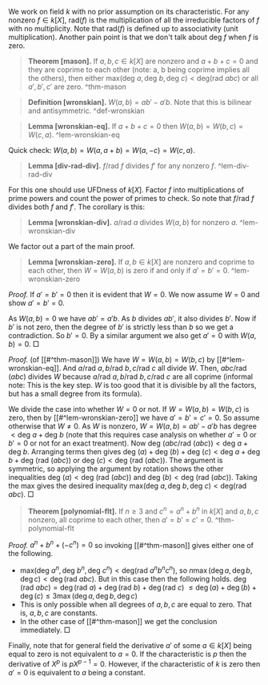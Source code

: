 We work on field $k$ with no prior assumption on its characteristic. For any nonzero $f \in k[X]$, $\text{rad} (f)$ is the multiplication of all the irreducible factors of $f$ with no multiplicity. Note that $\text{rad}(f)$ is defined up to associativity (unit multiplication). Another pain point is that we don't talk about $\text{deg }f$ when $f$ is zero.

> __Theorem [mason].__ If $a, b, c \in k[X]$ are nonzero and $a + b + c = 0$ and they are coprime to each other (note: a, b being coprime implies all the others), then either $\text{max}(\text{deg } a, \text{deg }b, \text{deg }c) < \text{deg} (\text{rad } a b c)$ or all $a', b', c'$ are zero.  ^thm-mason

> __Definition [wronskian].__ $W(a, b)=ab'-a'b$. Note that this is bilinear and antisymmetric. ^def-wronskian

> __Lemma [wronskian-eq].__ If $a+b+c=0$ then $W(a, b) = W(b, c) = W(c, a)$. ^lem-wronskian-eq

Quick check: $W(a, b) = W(a, a+b) = W(a, -c) = W(c, a)$.

> __Lemma [div-rad-div].__ $f / \text{rad } f$ divides $f'$ for any nonzero $f$. ^lem-div-rad-div

For this one should use UFDness of $k[X]$. Factor $f$ into multiplications of prime powers and count the power of primes to check. So note that $f / \text{rad }f$ divides both $f$ and $f'$. The corollary is this:

> __Lemma [wronskian-div].__ $a/\text{rad }a$ divides $W(a, b)$ for nonzero $a$. ^lem-wronskian-div

We factor out a part of the main proof.

> __Lemma [wronskian-zero].__ If $a, b \in k[X]$ are nonzero and coprime to each other, then $W = W(a, b)$ is zero if and only if $a'=b'=0$. ^lem-wronskian-zero

_Proof._ If $a'=b'=0$ then it is evident that $W = 0$.
We now assume $W = 0$ and show $a'=b'=0$.

As $W(a, b) = 0$ we have $ab' = a'b$. As $b$ divides $ab'$, it also divides $b'$.
Now if $b'$ is not zero, then the degree of $b'$ is strictly less than $b$ so we get a contradiction. So $b' = 0$. By a similar argument we also get $a' = 0$ with $W(a, b) = 0$. □

_Proof._ (of [[#^thm-mason]]) We have $W = W(a, b) = W(b, c)$ by [[#^lem-wronskian-eq]]. And $a/\text{rad }a, b/\text{rad }b, c/\text{rad }c$ all divide $W$. Then, $a b c / \text{rad }(a b c)$ divides $W$ because $a/\text{rad }a, b/\text{rad }b, c/\text{rad }c$ are all coprime (informal note: This is the key step. $W$ is too good that it is divisible by all the factors, but has a small degree from its formula).

We divide the case into whether $W = 0$ or not. 
If $W = W(a, b) = W(b, c)$ is zero, then by [[#^lem-wronskian-zero]] we have $a' = b' = c' = 0$.
So assume otherwise that $W \neq 0$.
As $W$ is nonzero, $W = W(a, b) = a b' - a' b$ has degree $< \text{deg }a + \text{deg }b$ (note that this requires case analysis on whether $a'=0$ or $b' = 0$ or not for an exact treatment). Now $\text{deg }\left( a b c / \text{rad }(a b c) \right) < \text{deg }a + \text{deg }b$. 
Arranging terms then gives $\text{deg }(a) + \text{deg }(b) + \text{deg }(c) < \text{deg }a+\text{deg }b + \text{deg }\left( \text{rad }(a b c) \right)$ or $\text{deg }(c) < \text{deg }\left( \text{rad }(a b c) \right)$. The argument is symmetric, so applying the argument by rotation shows the other inequalities $\text{deg }(a) < \text{deg }\left( \text{rad }(a b c) \right)$ and $\text{deg }(b) < \text{deg }\left( \text{rad }(a b c) \right)$. Taking the max gives the desired inequality $\text{max}(\text{deg } a, \text{deg }b, \text{deg }c) < \text{deg} (\text{rad } a b c)$. □

> __Theorem [polynomial-flt].__ If $n \geq 3$ and $c^n=a^n+b^n$ in $k[X]$ and $a, b, c$ nonzero, all coprime to each other, then $a'=b'=c'=0$. ^thm-polynomial-flt

_Proof._ $a^n+b^n+(-c^n)=0$ so invoking [[#^thm-mason]] gives either one of the following.
- $\text{max}(\text{deg } a^n, \text{deg }b^n, \text{deg }c^n) < \text{deg} (\text{rad } a^n b^n c^n)$, so $n \max(\deg a, \deg b, \deg c) < \deg(\text{rad }a b c)$. But in this case then the following holds.
$\deg(\text{rad }a b c) = \deg(\text{rad }a) + \deg(\text{rad } b) + \deg(\text{rad } c)$
$\leq \deg(a) + \deg(b) + \deg(c) \leq 3 \max (\deg a, \deg b, \deg c)$
- This is only possible when all degrees of $a, b, c$ are equal to zero. That is, $a, b, c$ are constants.
- In the other case of [[#^thm-mason]] we get the conclusion immediately. □

Finally, note that for general field the derivative $a'$ of some $a \in k[X]$ being equal to zero is not equivalent to $a = 0$. If the characteristic is $p$ then the derivative of $X^p$ is $pX^{p-1} = 0$.
However, if the characteristic of $k$ is zero then $a' = 0$ is equivalent to $a$ being a constant.